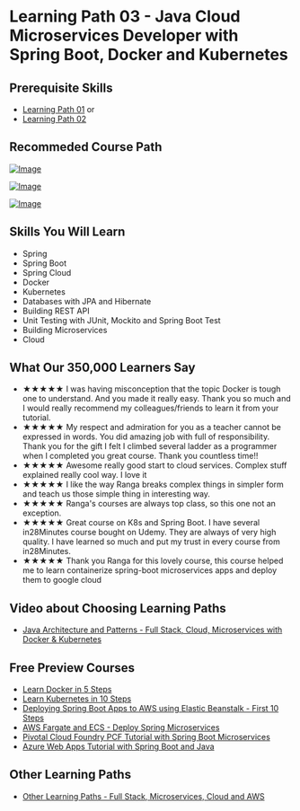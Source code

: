 # Learning Path 03 - Java Cloud Microservices Developer with Spring Boot, Docker and Kubernetes


## Prerequisite Skills
- [Learning Path 01](./01.md) or 
- [Learning Path 02](./02.md)

## Recommeded Course Path

[![Image](https://www.springboottutorial.com/images/Course-Master-Microservices-with-Spring-Boot-and-Spring-Cloud.png "Master Microservices with Spring Boot and Spring Cloud")](https://rebrand.ly/MISC-MICROSERVICES)

[![Image](https://www.springboottutorial.com/images/Course-DockerCrashCourseForJavaSpringBootDevelopers.png "Docker Crash Course for Java Spring Boot Developers")](https://rebrand.ly/MISC-DOCKER)

[![Image](https://www.springboottutorial.com/images/Course-KubernetesCrashCourse.png "Kubernetes Crash Course for Java Spring Boot Developers")](https://rebrand.ly/MISC-KUBERNETES)

## Skills You Will Learn
- Spring 
- Spring Boot
- Spring Cloud
- Docker 
- Kubernetes
- Databases with JPA and Hibernate
- Building REST API
- Unit Testing with JUnit, Mockito and Spring Boot Test
- Building Microservices
- Cloud

## What Our 350,000 Learners Say

- ★★★★★ I was having misconception that  the topic Docker is tough one to understand. And you made it really easy. Thank you so much and I would really recommend my colleagues/friends to learn it from your tutorial.
- ★★★★★ My respect and admiration for you as a teacher cannot be expressed in words. You did amazing job with full of responsibility. Thank you for the gift I felt I climbed several ladder as a programmer when I completed you great course. Thank you countless time!!
- ★★★★★ Awesome really good start to cloud services. Complex stuff explained really cool way. I love it
- ★★★★★ I like the way Ranga breaks complex things in simpler form and teach us those simple thing in interesting way.
- ★★★★★ Ranga's courses are always top class, so this one not an exception.
- ★★★★★ Great course on K8s and Spring Boot.  I have several in28Minutes course bought on Udemy.  They are always of very high quality.  I have learned so much and put my trust in every course from in28Minutes.
- ★★★★★ Thank you Ranga for this lovely course, this course helped me to learn containerize spring-boot microservices apps and deploy them to google cloud

## Video about Choosing Learning Paths

- [Java Architecture and Patterns - Full Stack, Cloud, Microservices with Docker & Kubernetes](https://rebrand.ly/in28minutes-LP-Overview-Video)

## Free Preview Courses

- [Learn Docker in 5 Steps](https://www.youtube.com/watch?v=Rt5G5Gj7RP0)
- [Learn Kubernetes in 10 Steps](https://www.youtube.com/watch?v=rTNR7vDQDD8)
- [Deploying Spring Boot Apps to AWS using Elastic Beanstalk - First 10 Steps](https://www.youtube.com/watch?v=ueKwBqobijE)
- [AWS Fargate and ECS - Deploy Spring Microservices](https://www.youtube.com/watch?v=2oXVYxIPs88)
- [Pivotal Cloud Foundry PCF Tutorial with Spring Boot Microservices](https://www.youtube.com/watch?v=bafEegslWoc)
- [Azure Web Apps Tutorial with Spring Boot and Java](https://www.youtube.com/watch?v=-tia-ZaprHQ)

## Other Learning Paths

- [Other Learning Paths - Full Stack, Microservices, Cloud and AWS](.)
